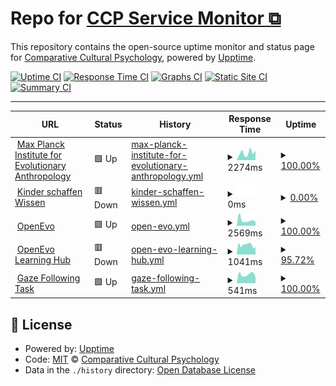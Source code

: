 # Repo for [CCP Service Monitor ⧉](https://ccp-eva.github.io/uptime-monitor/)

This repository contains the open-source uptime monitor and status page for [Comparative Cultural Psychology](https://www.eva.mpg.de/comparative-cultural-psychology/), powered by [Upptime](https://github.com/upptime/upptime).

[![Uptime CI](https://github.com/ccp-eva/uptime-monitor/workflows/Uptime%20CI/badge.svg)](https://github.com/ccp-eva/uptime-monitor/actions?query=workflow%3A%22Uptime+CI%22)
[![Response Time CI](https://github.com/ccp-eva/uptime-monitor/workflows/Response%20Time%20CI/badge.svg)](https://github.com/ccp-eva/uptime-monitor/actions?query=workflow%3A%22Response+Time+CI%22)
[![Graphs CI](https://github.com/ccp-eva/uptime-monitor/workflows/Graphs%20CI/badge.svg)](https://github.com/ccp-eva/uptime-monitor/actions?query=workflow%3A%22Graphs+CI%22)
[![Static Site CI](https://github.com/ccp-eva/uptime-monitor/workflows/Static%20Site%20CI/badge.svg)](https://github.com/ccp-eva/uptime-monitor/actions?query=workflow%3A%22Static+Site+CI%22)
[![Summary CI](https://github.com/ccp-eva/uptime-monitor/workflows/Summary%20CI/badge.svg)](https://github.com/ccp-eva/uptime-monitor/actions?query=workflow%3A%22Summary+CI%22)

---

<!--start: status pages-->
<!-- This summary is generated by Upptime (https://github.com/upptime/upptime) -->
<!-- Do not edit this manually, your changes will be overwritten -->
<!-- prettier-ignore -->
| URL | Status | History | Response Time | Uptime |
| --- | ------ | ------- | ------------- | ------ |
| <img alt="" src="https://icons.duckduckgo.com/ip3/www.eva.mpg.de.ico" height="13"> [Max Planck Institute for Evolutionary Anthropology](https://www.eva.mpg.de/index/) | 🟩 Up | [max-planck-institute-for-evolutionary-anthropology.yml](https://github.com/ccp-eva/uptime-monitor/commits/HEAD/history/max-planck-institute-for-evolutionary-anthropology.yml) | <details><summary><img alt="Response time graph" src="./graphs/max-planck-institute-for-evolutionary-anthropology/response-time-week.png" height="20"> 2274ms</summary><br><a href="https://ccp-eva.github.io/uptime-monitor/history/max-planck-institute-for-evolutionary-anthropology"><img alt="Response time 1901" src="https://img.shields.io/endpoint?url=https%3A%2F%2Fraw.githubusercontent.com%2Fccp-eva%2Fuptime-monitor%2FHEAD%2Fapi%2Fmax-planck-institute-for-evolutionary-anthropology%2Fresponse-time.json"></a><br><a href="https://ccp-eva.github.io/uptime-monitor/history/max-planck-institute-for-evolutionary-anthropology"><img alt="24-hour response time 2993" src="https://img.shields.io/endpoint?url=https%3A%2F%2Fraw.githubusercontent.com%2Fccp-eva%2Fuptime-monitor%2FHEAD%2Fapi%2Fmax-planck-institute-for-evolutionary-anthropology%2Fresponse-time-day.json"></a><br><a href="https://ccp-eva.github.io/uptime-monitor/history/max-planck-institute-for-evolutionary-anthropology"><img alt="7-day response time 2274" src="https://img.shields.io/endpoint?url=https%3A%2F%2Fraw.githubusercontent.com%2Fccp-eva%2Fuptime-monitor%2FHEAD%2Fapi%2Fmax-planck-institute-for-evolutionary-anthropology%2Fresponse-time-week.json"></a><br><a href="https://ccp-eva.github.io/uptime-monitor/history/max-planck-institute-for-evolutionary-anthropology"><img alt="30-day response time 1845" src="https://img.shields.io/endpoint?url=https%3A%2F%2Fraw.githubusercontent.com%2Fccp-eva%2Fuptime-monitor%2FHEAD%2Fapi%2Fmax-planck-institute-for-evolutionary-anthropology%2Fresponse-time-month.json"></a><br><a href="https://ccp-eva.github.io/uptime-monitor/history/max-planck-institute-for-evolutionary-anthropology"><img alt="1-year response time 1901" src="https://img.shields.io/endpoint?url=https%3A%2F%2Fraw.githubusercontent.com%2Fccp-eva%2Fuptime-monitor%2FHEAD%2Fapi%2Fmax-planck-institute-for-evolutionary-anthropology%2Fresponse-time-year.json"></a></details> | <details><summary><a href="https://ccp-eva.github.io/uptime-monitor/history/max-planck-institute-for-evolutionary-anthropology">100.00%</a></summary><a href="https://ccp-eva.github.io/uptime-monitor/history/max-planck-institute-for-evolutionary-anthropology"><img alt="All-time uptime 77.83%" src="https://img.shields.io/endpoint?url=https%3A%2F%2Fraw.githubusercontent.com%2Fccp-eva%2Fuptime-monitor%2FHEAD%2Fapi%2Fmax-planck-institute-for-evolutionary-anthropology%2Fuptime.json"></a><br><a href="https://ccp-eva.github.io/uptime-monitor/history/max-planck-institute-for-evolutionary-anthropology"><img alt="24-hour uptime 100.00%" src="https://img.shields.io/endpoint?url=https%3A%2F%2Fraw.githubusercontent.com%2Fccp-eva%2Fuptime-monitor%2FHEAD%2Fapi%2Fmax-planck-institute-for-evolutionary-anthropology%2Fuptime-day.json"></a><br><a href="https://ccp-eva.github.io/uptime-monitor/history/max-planck-institute-for-evolutionary-anthropology"><img alt="7-day uptime 100.00%" src="https://img.shields.io/endpoint?url=https%3A%2F%2Fraw.githubusercontent.com%2Fccp-eva%2Fuptime-monitor%2FHEAD%2Fapi%2Fmax-planck-institute-for-evolutionary-anthropology%2Fuptime-week.json"></a><br><a href="https://ccp-eva.github.io/uptime-monitor/history/max-planck-institute-for-evolutionary-anthropology"><img alt="30-day uptime 100.00%" src="https://img.shields.io/endpoint?url=https%3A%2F%2Fraw.githubusercontent.com%2Fccp-eva%2Fuptime-monitor%2FHEAD%2Fapi%2Fmax-planck-institute-for-evolutionary-anthropology%2Fuptime-month.json"></a><br><a href="https://ccp-eva.github.io/uptime-monitor/history/max-planck-institute-for-evolutionary-anthropology"><img alt="1-year uptime 93.46%" src="https://img.shields.io/endpoint?url=https%3A%2F%2Fraw.githubusercontent.com%2Fccp-eva%2Fuptime-monitor%2FHEAD%2Fapi%2Fmax-planck-institute-for-evolutionary-anthropology%2Fuptime-year.json"></a></details>
| <img alt="" src="https://icons.duckduckgo.com/ip3/kinderschaffenwissen.eva.mpg.de.ico" height="13"> [Kinder schaffen Wissen](https://kinderschaffenwissen.eva.mpg.de/) | 🟥 Down | [kinder-schaffen-wissen.yml](https://github.com/ccp-eva/uptime-monitor/commits/HEAD/history/kinder-schaffen-wissen.yml) | <details><summary><img alt="Response time graph" src="./graphs/kinder-schaffen-wissen/response-time-week.png" height="20"> 0ms</summary><br><a href="https://ccp-eva.github.io/uptime-monitor/history/kinder-schaffen-wissen"><img alt="Response time 2807" src="https://img.shields.io/endpoint?url=https%3A%2F%2Fraw.githubusercontent.com%2Fccp-eva%2Fuptime-monitor%2FHEAD%2Fapi%2Fkinder-schaffen-wissen%2Fresponse-time.json"></a><br><a href="https://ccp-eva.github.io/uptime-monitor/history/kinder-schaffen-wissen"><img alt="24-hour response time 0" src="https://img.shields.io/endpoint?url=https%3A%2F%2Fraw.githubusercontent.com%2Fccp-eva%2Fuptime-monitor%2FHEAD%2Fapi%2Fkinder-schaffen-wissen%2Fresponse-time-day.json"></a><br><a href="https://ccp-eva.github.io/uptime-monitor/history/kinder-schaffen-wissen"><img alt="7-day response time 0" src="https://img.shields.io/endpoint?url=https%3A%2F%2Fraw.githubusercontent.com%2Fccp-eva%2Fuptime-monitor%2FHEAD%2Fapi%2Fkinder-schaffen-wissen%2Fresponse-time-week.json"></a><br><a href="https://ccp-eva.github.io/uptime-monitor/history/kinder-schaffen-wissen"><img alt="30-day response time 0" src="https://img.shields.io/endpoint?url=https%3A%2F%2Fraw.githubusercontent.com%2Fccp-eva%2Fuptime-monitor%2FHEAD%2Fapi%2Fkinder-schaffen-wissen%2Fresponse-time-month.json"></a><br><a href="https://ccp-eva.github.io/uptime-monitor/history/kinder-schaffen-wissen"><img alt="1-year response time 3628" src="https://img.shields.io/endpoint?url=https%3A%2F%2Fraw.githubusercontent.com%2Fccp-eva%2Fuptime-monitor%2FHEAD%2Fapi%2Fkinder-schaffen-wissen%2Fresponse-time-year.json"></a></details> | <details><summary><a href="https://ccp-eva.github.io/uptime-monitor/history/kinder-schaffen-wissen">0.00%</a></summary><a href="https://ccp-eva.github.io/uptime-monitor/history/kinder-schaffen-wissen"><img alt="All-time uptime 66.35%" src="https://img.shields.io/endpoint?url=https%3A%2F%2Fraw.githubusercontent.com%2Fccp-eva%2Fuptime-monitor%2FHEAD%2Fapi%2Fkinder-schaffen-wissen%2Fuptime.json"></a><br><a href="https://ccp-eva.github.io/uptime-monitor/history/kinder-schaffen-wissen"><img alt="24-hour uptime 0.00%" src="https://img.shields.io/endpoint?url=https%3A%2F%2Fraw.githubusercontent.com%2Fccp-eva%2Fuptime-monitor%2FHEAD%2Fapi%2Fkinder-schaffen-wissen%2Fuptime-day.json"></a><br><a href="https://ccp-eva.github.io/uptime-monitor/history/kinder-schaffen-wissen"><img alt="7-day uptime 0.00%" src="https://img.shields.io/endpoint?url=https%3A%2F%2Fraw.githubusercontent.com%2Fccp-eva%2Fuptime-monitor%2FHEAD%2Fapi%2Fkinder-schaffen-wissen%2Fuptime-week.json"></a><br><a href="https://ccp-eva.github.io/uptime-monitor/history/kinder-schaffen-wissen"><img alt="30-day uptime 0.00%" src="https://img.shields.io/endpoint?url=https%3A%2F%2Fraw.githubusercontent.com%2Fccp-eva%2Fuptime-monitor%2FHEAD%2Fapi%2Fkinder-schaffen-wissen%2Fuptime-month.json"></a><br><a href="https://ccp-eva.github.io/uptime-monitor/history/kinder-schaffen-wissen"><img alt="1-year uptime 11.50%" src="https://img.shields.io/endpoint?url=https%3A%2F%2Fraw.githubusercontent.com%2Fccp-eva%2Fuptime-monitor%2FHEAD%2Fapi%2Fkinder-schaffen-wissen%2Fuptime-year.json"></a></details>
| <img alt="" src="https://icons.duckduckgo.com/ip3/openevo.eva.mpg.de.ico" height="13"> [OpenEvo](https://openevo.eva.mpg.de/) | 🟩 Up | [open-evo.yml](https://github.com/ccp-eva/uptime-monitor/commits/HEAD/history/open-evo.yml) | <details><summary><img alt="Response time graph" src="./graphs/open-evo/response-time-week.png" height="20"> 2569ms</summary><br><a href="https://ccp-eva.github.io/uptime-monitor/history/open-evo"><img alt="Response time 3107" src="https://img.shields.io/endpoint?url=https%3A%2F%2Fraw.githubusercontent.com%2Fccp-eva%2Fuptime-monitor%2FHEAD%2Fapi%2Fopen-evo%2Fresponse-time.json"></a><br><a href="https://ccp-eva.github.io/uptime-monitor/history/open-evo"><img alt="24-hour response time 1809" src="https://img.shields.io/endpoint?url=https%3A%2F%2Fraw.githubusercontent.com%2Fccp-eva%2Fuptime-monitor%2FHEAD%2Fapi%2Fopen-evo%2Fresponse-time-day.json"></a><br><a href="https://ccp-eva.github.io/uptime-monitor/history/open-evo"><img alt="7-day response time 2569" src="https://img.shields.io/endpoint?url=https%3A%2F%2Fraw.githubusercontent.com%2Fccp-eva%2Fuptime-monitor%2FHEAD%2Fapi%2Fopen-evo%2Fresponse-time-week.json"></a><br><a href="https://ccp-eva.github.io/uptime-monitor/history/open-evo"><img alt="30-day response time 3046" src="https://img.shields.io/endpoint?url=https%3A%2F%2Fraw.githubusercontent.com%2Fccp-eva%2Fuptime-monitor%2FHEAD%2Fapi%2Fopen-evo%2Fresponse-time-month.json"></a><br><a href="https://ccp-eva.github.io/uptime-monitor/history/open-evo"><img alt="1-year response time 3107" src="https://img.shields.io/endpoint?url=https%3A%2F%2Fraw.githubusercontent.com%2Fccp-eva%2Fuptime-monitor%2FHEAD%2Fapi%2Fopen-evo%2Fresponse-time-year.json"></a></details> | <details><summary><a href="https://ccp-eva.github.io/uptime-monitor/history/open-evo">100.00%</a></summary><a href="https://ccp-eva.github.io/uptime-monitor/history/open-evo"><img alt="All-time uptime 46.22%" src="https://img.shields.io/endpoint?url=https%3A%2F%2Fraw.githubusercontent.com%2Fccp-eva%2Fuptime-monitor%2FHEAD%2Fapi%2Fopen-evo%2Fuptime.json"></a><br><a href="https://ccp-eva.github.io/uptime-monitor/history/open-evo"><img alt="24-hour uptime 100.00%" src="https://img.shields.io/endpoint?url=https%3A%2F%2Fraw.githubusercontent.com%2Fccp-eva%2Fuptime-monitor%2FHEAD%2Fapi%2Fopen-evo%2Fuptime-day.json"></a><br><a href="https://ccp-eva.github.io/uptime-monitor/history/open-evo"><img alt="7-day uptime 100.00%" src="https://img.shields.io/endpoint?url=https%3A%2F%2Fraw.githubusercontent.com%2Fccp-eva%2Fuptime-monitor%2FHEAD%2Fapi%2Fopen-evo%2Fuptime-week.json"></a><br><a href="https://ccp-eva.github.io/uptime-monitor/history/open-evo"><img alt="30-day uptime 100.00%" src="https://img.shields.io/endpoint?url=https%3A%2F%2Fraw.githubusercontent.com%2Fccp-eva%2Fuptime-monitor%2FHEAD%2Fapi%2Fopen-evo%2Fuptime-month.json"></a><br><a href="https://ccp-eva.github.io/uptime-monitor/history/open-evo"><img alt="1-year uptime 22.91%" src="https://img.shields.io/endpoint?url=https%3A%2F%2Fraw.githubusercontent.com%2Fccp-eva%2Fuptime-monitor%2FHEAD%2Fapi%2Fopen-evo%2Fuptime-year.json"></a></details>
| <img alt="" src="https://icons.duckduckgo.com/ip3/openevo-learninghub.eva.mpg.de.ico" height="13"> [OpenEvo Learning Hub](https://openevo-learninghub.eva.mpg.de/) | 🟥 Down | [open-evo-learning-hub.yml](https://github.com/ccp-eva/uptime-monitor/commits/HEAD/history/open-evo-learning-hub.yml) | <details><summary><img alt="Response time graph" src="./graphs/open-evo-learning-hub/response-time-week.png" height="20"> 1041ms</summary><br><a href="https://ccp-eva.github.io/uptime-monitor/history/open-evo-learning-hub"><img alt="Response time 1187" src="https://img.shields.io/endpoint?url=https%3A%2F%2Fraw.githubusercontent.com%2Fccp-eva%2Fuptime-monitor%2FHEAD%2Fapi%2Fopen-evo-learning-hub%2Fresponse-time.json"></a><br><a href="https://ccp-eva.github.io/uptime-monitor/history/open-evo-learning-hub"><img alt="24-hour response time 753" src="https://img.shields.io/endpoint?url=https%3A%2F%2Fraw.githubusercontent.com%2Fccp-eva%2Fuptime-monitor%2FHEAD%2Fapi%2Fopen-evo-learning-hub%2Fresponse-time-day.json"></a><br><a href="https://ccp-eva.github.io/uptime-monitor/history/open-evo-learning-hub"><img alt="7-day response time 1041" src="https://img.shields.io/endpoint?url=https%3A%2F%2Fraw.githubusercontent.com%2Fccp-eva%2Fuptime-monitor%2FHEAD%2Fapi%2Fopen-evo-learning-hub%2Fresponse-time-week.json"></a><br><a href="https://ccp-eva.github.io/uptime-monitor/history/open-evo-learning-hub"><img alt="30-day response time 982" src="https://img.shields.io/endpoint?url=https%3A%2F%2Fraw.githubusercontent.com%2Fccp-eva%2Fuptime-monitor%2FHEAD%2Fapi%2Fopen-evo-learning-hub%2Fresponse-time-month.json"></a><br><a href="https://ccp-eva.github.io/uptime-monitor/history/open-evo-learning-hub"><img alt="1-year response time 1131" src="https://img.shields.io/endpoint?url=https%3A%2F%2Fraw.githubusercontent.com%2Fccp-eva%2Fuptime-monitor%2FHEAD%2Fapi%2Fopen-evo-learning-hub%2Fresponse-time-year.json"></a></details> | <details><summary><a href="https://ccp-eva.github.io/uptime-monitor/history/open-evo-learning-hub">95.72%</a></summary><a href="https://ccp-eva.github.io/uptime-monitor/history/open-evo-learning-hub"><img alt="All-time uptime 90.14%" src="https://img.shields.io/endpoint?url=https%3A%2F%2Fraw.githubusercontent.com%2Fccp-eva%2Fuptime-monitor%2FHEAD%2Fapi%2Fopen-evo-learning-hub%2Fuptime.json"></a><br><a href="https://ccp-eva.github.io/uptime-monitor/history/open-evo-learning-hub"><img alt="24-hour uptime 78.49%" src="https://img.shields.io/endpoint?url=https%3A%2F%2Fraw.githubusercontent.com%2Fccp-eva%2Fuptime-monitor%2FHEAD%2Fapi%2Fopen-evo-learning-hub%2Fuptime-day.json"></a><br><a href="https://ccp-eva.github.io/uptime-monitor/history/open-evo-learning-hub"><img alt="7-day uptime 95.72%" src="https://img.shields.io/endpoint?url=https%3A%2F%2Fraw.githubusercontent.com%2Fccp-eva%2Fuptime-monitor%2FHEAD%2Fapi%2Fopen-evo-learning-hub%2Fuptime-week.json"></a><br><a href="https://ccp-eva.github.io/uptime-monitor/history/open-evo-learning-hub"><img alt="30-day uptime 96.81%" src="https://img.shields.io/endpoint?url=https%3A%2F%2Fraw.githubusercontent.com%2Fccp-eva%2Fuptime-monitor%2FHEAD%2Fapi%2Fopen-evo-learning-hub%2Fuptime-month.json"></a><br><a href="https://ccp-eva.github.io/uptime-monitor/history/open-evo-learning-hub"><img alt="1-year uptime 93.03%" src="https://img.shields.io/endpoint?url=https%3A%2F%2Fraw.githubusercontent.com%2Fccp-eva%2Fuptime-monitor%2FHEAD%2Fapi%2Fopen-evo-learning-hub%2Fuptime-year.json"></a></details>
| <img alt="" src="https://icons.duckduckgo.com/ip3/ccp-odc.eva.mpg.de.ico" height="13"> [Gaze Following Task](https://ccp-odc.eva.mpg.de/gafo-demo/) | 🟩 Up | [gaze-following-task.yml](https://github.com/ccp-eva/uptime-monitor/commits/HEAD/history/gaze-following-task.yml) | <details><summary><img alt="Response time graph" src="./graphs/gaze-following-task/response-time-week.png" height="20"> 541ms</summary><br><a href="https://ccp-eva.github.io/uptime-monitor/history/gaze-following-task"><img alt="Response time 789" src="https://img.shields.io/endpoint?url=https%3A%2F%2Fraw.githubusercontent.com%2Fccp-eva%2Fuptime-monitor%2FHEAD%2Fapi%2Fgaze-following-task%2Fresponse-time.json"></a><br><a href="https://ccp-eva.github.io/uptime-monitor/history/gaze-following-task"><img alt="24-hour response time 405" src="https://img.shields.io/endpoint?url=https%3A%2F%2Fraw.githubusercontent.com%2Fccp-eva%2Fuptime-monitor%2FHEAD%2Fapi%2Fgaze-following-task%2Fresponse-time-day.json"></a><br><a href="https://ccp-eva.github.io/uptime-monitor/history/gaze-following-task"><img alt="7-day response time 541" src="https://img.shields.io/endpoint?url=https%3A%2F%2Fraw.githubusercontent.com%2Fccp-eva%2Fuptime-monitor%2FHEAD%2Fapi%2Fgaze-following-task%2Fresponse-time-week.json"></a><br><a href="https://ccp-eva.github.io/uptime-monitor/history/gaze-following-task"><img alt="30-day response time 692" src="https://img.shields.io/endpoint?url=https%3A%2F%2Fraw.githubusercontent.com%2Fccp-eva%2Fuptime-monitor%2FHEAD%2Fapi%2Fgaze-following-task%2Fresponse-time-month.json"></a><br><a href="https://ccp-eva.github.io/uptime-monitor/history/gaze-following-task"><img alt="1-year response time 722" src="https://img.shields.io/endpoint?url=https%3A%2F%2Fraw.githubusercontent.com%2Fccp-eva%2Fuptime-monitor%2FHEAD%2Fapi%2Fgaze-following-task%2Fresponse-time-year.json"></a></details> | <details><summary><a href="https://ccp-eva.github.io/uptime-monitor/history/gaze-following-task">100.00%</a></summary><a href="https://ccp-eva.github.io/uptime-monitor/history/gaze-following-task"><img alt="All-time uptime 99.44%" src="https://img.shields.io/endpoint?url=https%3A%2F%2Fraw.githubusercontent.com%2Fccp-eva%2Fuptime-monitor%2FHEAD%2Fapi%2Fgaze-following-task%2Fuptime.json"></a><br><a href="https://ccp-eva.github.io/uptime-monitor/history/gaze-following-task"><img alt="24-hour uptime 100.00%" src="https://img.shields.io/endpoint?url=https%3A%2F%2Fraw.githubusercontent.com%2Fccp-eva%2Fuptime-monitor%2FHEAD%2Fapi%2Fgaze-following-task%2Fuptime-day.json"></a><br><a href="https://ccp-eva.github.io/uptime-monitor/history/gaze-following-task"><img alt="7-day uptime 100.00%" src="https://img.shields.io/endpoint?url=https%3A%2F%2Fraw.githubusercontent.com%2Fccp-eva%2Fuptime-monitor%2FHEAD%2Fapi%2Fgaze-following-task%2Fuptime-week.json"></a><br><a href="https://ccp-eva.github.io/uptime-monitor/history/gaze-following-task"><img alt="30-day uptime 100.00%" src="https://img.shields.io/endpoint?url=https%3A%2F%2Fraw.githubusercontent.com%2Fccp-eva%2Fuptime-monitor%2FHEAD%2Fapi%2Fgaze-following-task%2Fuptime-month.json"></a><br><a href="https://ccp-eva.github.io/uptime-monitor/history/gaze-following-task"><img alt="1-year uptime 98.68%" src="https://img.shields.io/endpoint?url=https%3A%2F%2Fraw.githubusercontent.com%2Fccp-eva%2Fuptime-monitor%2FHEAD%2Fapi%2Fgaze-following-task%2Fuptime-year.json"></a></details>

<!--end: status pages-->

## 📄 License

- Powered by: [Upptime](https://github.com/upptime/upptime)
- Code: [MIT](./LICENSE) © [Comparative Cultural Psychology](https://www.eva.mpg.de/comparative-cultural-psychology/)
- Data in the `./history` directory: [Open Database License](https://opendatacommons.org/licenses/odbl/1-0/)
